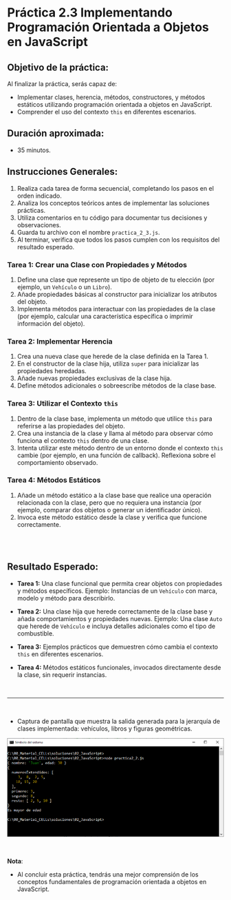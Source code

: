 
# **Práctica 2.3 Implementando Programación Orientada a Objetos en JavaScript**

## Objetivo de la práctica:
Al finalizar la práctica, serás capaz de:

- Implementar clases, herencia, métodos, constructores, y métodos estáticos utilizando programación orientada a objetos en JavaScript. 
- Comprender el uso del contexto `this` en diferentes escenarios.

## Duración aproximada:
- 35 minutos.

## **Instrucciones Generales:**
1. Realiza cada tarea de forma secuencial, completando los pasos en el orden indicado.
2. Analiza los conceptos teóricos antes de implementar las soluciones prácticas.
3. Utiliza comentarios en tu código para documentar tus decisiones y observaciones.
4. Guarda tu archivo con el nombre `practica_2_3.js`.
5. Al terminar, verifica que todos los pasos cumplen con los requisitos del resultado esperado.

### **Tarea 1: Crear una Clase con Propiedades y Métodos**
1. Define una clase que represente un tipo de objeto de tu elección (por ejemplo, un `Vehículo` o un `Libro`).
2. Añade propiedades básicas al constructor para inicializar los atributos del objeto.
3. Implementa métodos para interactuar con las propiedades de la clase (por ejemplo, calcular una característica específica o imprimir información del objeto).


### **Tarea 2: Implementar Herencia**
1. Crea una nueva clase que herede de la clase definida en la Tarea 1.
2. En el constructor de la clase hija, utiliza `super` para inicializar las propiedades heredadas.
3. Añade nuevas propiedades exclusivas de la clase hija.
4. Define métodos adicionales o sobreescribe métodos de la clase base.


### **Tarea 3: Utilizar el Contexto `this`**
1. Dentro de la clase base, implementa un método que utilice `this` para referirse a las propiedades del objeto.
2. Crea una instancia de la clase y llama al método para observar cómo funciona el contexto `this` dentro de una clase.
3. Intenta utilizar este método dentro de un entorno donde el contexto `this` cambie (por ejemplo, en una función de callback). Reflexiona sobre el comportamiento observado.


### **Tarea 4: Métodos Estáticos**
1. Añade un método estático a la clase base que realice una operación relacionada con la clase, pero que no requiera una instancia (por ejemplo, comparar dos objetos o generar un identificador único).
2. Invoca este método estático desde la clase y verifica que funcione correctamente.


<br/> <br/>

## **Resultado Esperado:**
- **Tarea 1:** Una clase funcional que permita crear objetos con propiedades y métodos específicos. Ejemplo: Instancias de un `Vehículo` con marca, modelo y método para describirlo.

- **Tarea 2:** Una clase hija que herede correctamente de la clase base y añada comportamientos y propiedades nuevas. Ejemplo: Una clase `Auto` que herede de `Vehículo` e incluya detalles adicionales como el tipo de combustible.

- **Tarea 3:** Ejemplos prácticos que demuestren cómo cambia el contexto `this` en diferentes escenarios.

- **Tarea 4:** Métodos estáticos funcionales, invocados directamente desde la clase, sin requerir instancias.

<br/>

---

<br/>

- Captura de pantalla que muestra la salida generada para la jerarquía de clases implementada: vehículos, libros y figuras geométricas.

![imagen resultado](../images/image2_2_4.png)

<br/>

**Nota**:
- Al concluir esta práctica, tendrás una mejor comprensión de los conceptos fundamentales de programación orientada a objetos en JavaScript.
